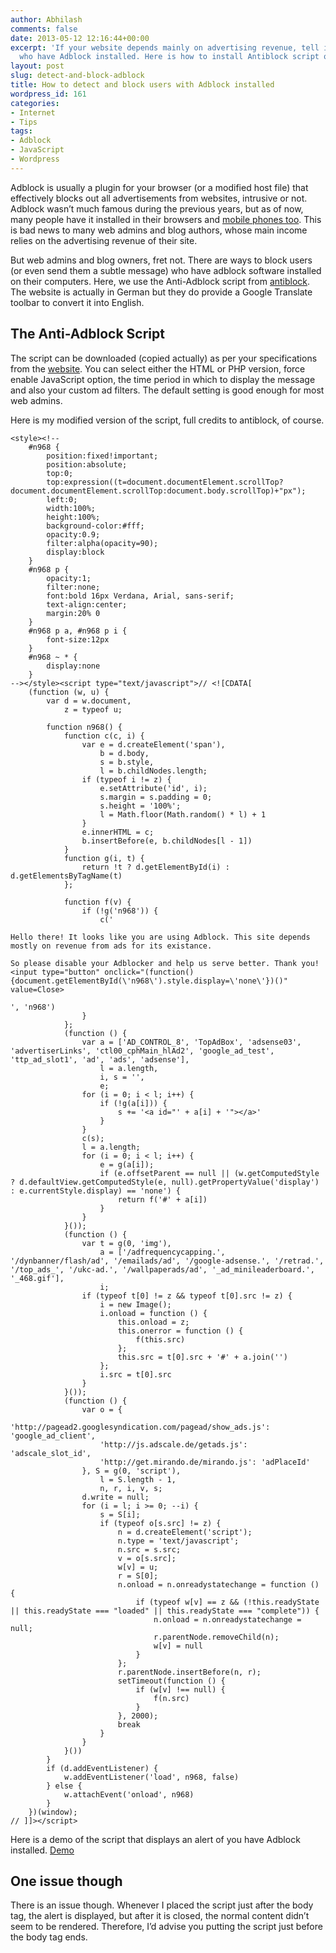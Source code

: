 ```yaml
---
author: Abhilash
comments: false
date: 2013-05-12 12:16:44+00:00
excerpt: 'If your website depends mainly on advertising revenue, tell it to your users
  who have Adblock installed. Here is how to install Antiblock script on your website. '
layout: post
slug: detect-and-block-adblock
title: How to detect and block users with Adblock installed
wordpress_id: 161
categories:
- Internet
- Tips
tags:
- Adblock
- JavaScript
- Wordpress
---
```


Adblock is usually a plugin for your browser (or a modified host file) that effectively blocks out all advertisements from websites, intrusive or not. Adblock wasn’t much famous during the previous years, but as of now, many people have it installed in their browsers and [mobile phones too](http://www.techcovered.org/105/install-adblock-plus-android). This is bad news to many web admins and blog authors, whose main income relies on the advertising revenue of their site.

But web admins and blog owners, fret not. There are ways to block users (or even send them a subtle message) who have adblock software installed on their computers. Here, we use the Anti-Adblock script from [antiblock](http://antiblock.org/). The website is actually in German but they do provide a Google Translate toolbar to convert it into English.


## The Anti-Adblock Script


The script can be downloaded (copied actually) as per your specifications from the [website](http://antiblock.org/?p=script). You can select either the HTML or PHP version, force enable JavaScript option, the time period in which to display the message and also your custom ad filters. The default setting is good enough for most web admins.

Here is my modified version of the script, full credits to antiblock, of course.

    
    <style><!--
        #n968 {
            position:fixed!important;
            position:absolute;
            top:0;
            top:expression((t=document.documentElement.scrollTop?document.documentElement.scrollTop:document.body.scrollTop)+"px");
            left:0;
            width:100%;
            height:100%;
            background-color:#fff;
            opacity:0.9;
            filter:alpha(opacity=90);
            display:block
        }
        #n968 p {
            opacity:1;
            filter:none;
            font:bold 16px Verdana, Arial, sans-serif;
            text-align:center;
            margin:20% 0
        }
        #n968 p a, #n968 p i {
            font-size:12px
        }
        #n968 ~ * {
            display:none
        }
    --></style><script type="text/javascript">// <![CDATA[
        (function (w, u) {
            var d = w.document,
                z = typeof u;
    
            function n968() {
                function c(c, i) {
                    var e = d.createElement('span'),
                        b = d.body,
                        s = b.style,
                        l = b.childNodes.length;
                    if (typeof i != z) {
                        e.setAttribute('id', i);
                        s.margin = s.padding = 0;
                        s.height = '100%';
                        l = Math.floor(Math.random() * l) + 1
                    }
                    e.innerHTML = c;
                    b.insertBefore(e, b.childNodes[l - 1])
                }
                function g(i, t) {
                    return !t ? d.getElementById(i) : d.getElementsByTagName(t)
                };
    
                function f(v) {
                    if (!g('n968')) {
                        c('
    
    Hello there! It looks like you are using Adblock. This site depends mostly on revenue from ads for its existance. 
    
    So please disable your Adblocker and help us serve better. Thank you!
    <input type="button" onclick="(function(){document.getElementById(\'n968\').style.display=\'none\'})()" value=Close>
    
    ', 'n968')
                    }
                };
                (function () {
                    var a = ['AD_CONTROL_8', 'TopAdBox', 'adsense03', 'advertiserLinks', 'ctl00_cphMain_hlAd2', 'google_ad_test', 'ttp_ad_slot1', 'ad', 'ads', 'adsense'],
                        l = a.length,
                        i, s = '',
                        e;
                    for (i = 0; i < l; i++) {
                        if (!g(a[i])) {
                            s += '<a id="' + a[i] + '"></a>'
                        }
                    }
                    c(s);
                    l = a.length;
                    for (i = 0; i < l; i++) {
                        e = g(a[i]);
                        if (e.offsetParent == null || (w.getComputedStyle ? d.defaultView.getComputedStyle(e, null).getPropertyValue('display') : e.currentStyle.display) == 'none') {
                            return f('#' + a[i])
                        }
                    }
                }());
                (function () {
                    var t = g(0, 'img'),
                        a = ['/adfrequencycapping.', '/dynbanner/flash/ad', '/emailads/ad', '/google-adsense.', '/retrad.', '/top_ads_', '/ukc-ad.', '/wallpaperads/ad', '_ad_minileaderboard.', '_468.gif'],
                        i;
                    if (typeof t[0] != z && typeof t[0].src != z) {
                        i = new Image();
                        i.onload = function () {
                            this.onload = z;
                            this.onerror = function () {
                                f(this.src)
                            };
                            this.src = t[0].src + '#' + a.join('')
                        };
                        i.src = t[0].src
                    }
                }());
                (function () {
                    var o = {
                        'http://pagead2.googlesyndication.com/pagead/show_ads.js': 'google_ad_client',
                        'http://js.adscale.de/getads.js': 'adscale_slot_id',
                        'http://get.mirando.de/mirando.js': 'adPlaceId'
                    }, S = g(0, 'script'),
                        l = S.length - 1,
                        n, r, i, v, s;
                    d.write = null;
                    for (i = l; i >= 0; --i) {
                        s = S[i];
                        if (typeof o[s.src] != z) {
                            n = d.createElement('script');
                            n.type = 'text/javascript';
                            n.src = s.src;
                            v = o[s.src];
                            w[v] = u;
                            r = S[0];
                            n.onload = n.onreadystatechange = function () {
                                if (typeof w[v] == z && (!this.readyState || this.readyState === "loaded" || this.readyState === "complete")) {
                                    n.onload = n.onreadystatechange = null;
                                    r.parentNode.removeChild(n);
                                    w[v] = null
                                }
                            };
                            r.parentNode.insertBefore(n, r);
                            setTimeout(function () {
                                if (w[v] !== null) {
                                    f(n.src)
                                }
                            }, 2000);
                            break
                        }
                    }
                }())
            }
            if (d.addEventListener) {
                w.addEventListener('load', n968, false)
            } else {
                w.attachEvent('onload', n968)
            }
        })(window);
    // ]]></script>


Here is a demo of the script that displays an alert of you have Adblock installed.
[Demo](http://img.techcovered.org/adblock-test.html)


## One issue though


There is an issue though. Whenever I placed the script just after the body tag, the alert is displayed, but after it is closed, the normal content didn’t seem to be rendered. Therefore, I’d advise you putting the script just before the body tag ends.
